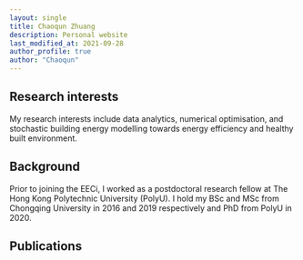 ```yaml
---
layout: single
title: Chaoqun Zhuang
description: Personal website
last_modified_at: 2021-09-28
author_profile: true
author: "Chaoqun"
---
```



## Research interests
My research interests include data analytics, numerical optimisation, and stochastic building energy modelling towards energy efficiency and healthy built environment.  

## Background
Prior to joining the EECi, I worked as a postdoctoral research fellow at The Hong Kong Polytechnic University (PolyU). I hold my BSc and MSc from Chongqing University in 2016 and 2019 respectively and PhD from PolyU in 2020.

## Publications

<script src="https://bibbase.org/service/mendeley/713ebec7-d051-3c7a-b868-fd9ea0861073?jsonp=1"></script>
